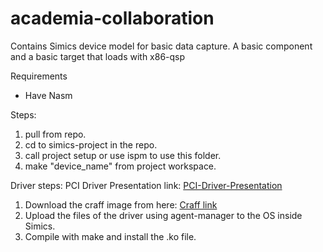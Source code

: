 # academia-collaboration
Contains Simics device model for basic data capture. 
A basic component and a basic target that loads with x86-qsp

Requirements
 - Have Nasm 

Steps: 
1. pull from repo. 
2. cd to simics-project in the repo. 
3. call project setup or use ispm to use this folder.
4. make "device_name" from project workspace.

Driver steps:
PCI Driver Presentation link: [PCI-Driver-Presentation](https://drive.google.com/file/d/1HJH5QXc6Vq-CjpyutNHL_0jMnbwRRAA3/view?usp=sharing)

1. Download the craff image from here: [Craff link](https://drive.google.com/file/d/1Hrl3ZlBgfXd_BiBZwEvxHkptiOIPQ2gs/view?usp=sharing)
2. Upload the files of the driver using agent-manager to the OS inside Simics.
3. Compile with make and install the .ko file.

